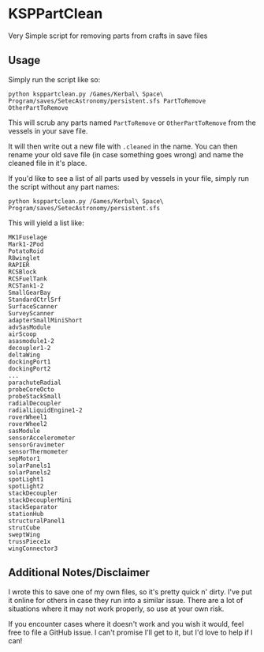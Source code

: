 # KSPPartClean
Very Simple script for removing parts from crafts in save files

## Usage

Simply run the script like so:

`python ksppartclean.py /Games/Kerbal\ Space\ Program/saves/SetecAstronomy/persistent.sfs PartToRemove OtherPartToRemove`

This will scrub any parts named `PartToRemove` or `OtherPartToRemove` from the
vessels in your save file.

It will then write out a new file with `.cleaned` in the name. You can then
rename your old save file (in case something goes wrong) and name the cleaned
file in it's place.

If you'd like to see a list of all parts used by vessels in your file, simply
run the script without any part names:

`python ksppartclean.py /Games/Kerbal\ Space\ Program/saves/SetecAstronomy/persistent.sfs`

This will yield a list like:
```
MK1Fuselage
Mark1-2Pod
PotatoRoid
R8winglet
RAPIER
RCSBlock
RCSFuelTank
RCSTank1-2
SmallGearBay
StandardCtrlSrf
SurfaceScanner
SurveyScanner
adapterSmallMiniShort
advSasModule
airScoop
asasmodule1-2
decoupler1-2
deltaWing
dockingPort1
dockingPort2
...
parachuteRadial
probeCoreOcto
probeStackSmall
radialDecoupler
radialLiquidEngine1-2
roverWheel1
roverWheel2
sasModule
sensorAccelerometer
sensorGravimeter
sensorThermometer
sepMotor1
solarPanels1
solarPanels2
spotLight1
spotLight2
stackDecoupler
stackDecouplerMini
stackSeparator
stationHub
structuralPanel1
strutCube
sweptWing
trussPiece1x
wingConnector3
```

## Additional Notes/Disclaimer

I wrote this to save one of my own files, so it's pretty quick n' dirty. I've
put it online for others in case they run into a similar issue. There are a lot
of situations where it may not work properly, so use at your own risk.

If you encounter cases where it doesn't work and you wish it would, feel free
to file a GitHub issue. I can't promise I'll get to it, but I'd love to help
if I can!
